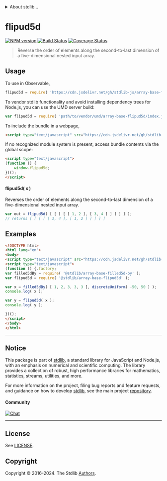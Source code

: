 <!--

@license Apache-2.0

Copyright (c) 2023 The Stdlib Authors.

Licensed under the Apache License, Version 2.0 (the "License");
you may not use this file except in compliance with the License.
You may obtain a copy of the License at

   http://www.apache.org/licenses/LICENSE-2.0

Unless required by applicable law or agreed to in writing, software
distributed under the License is distributed on an "AS IS" BASIS,
WITHOUT WARRANTIES OR CONDITIONS OF ANY KIND, either express or implied.
See the License for the specific language governing permissions and
limitations under the License.

-->


<details>
  <summary>
    About stdlib...
  </summary>
  <p>We believe in a future in which the web is a preferred environment for numerical computation. To help realize this future, we've built stdlib. stdlib is a standard library, with an emphasis on numerical and scientific computation, written in JavaScript (and C) for execution in browsers and in Node.js.</p>
  <p>The library is fully decomposable, being architected in such a way that you can swap out and mix and match APIs and functionality to cater to your exact preferences and use cases.</p>
  <p>When you use stdlib, you can be absolutely certain that you are using the most thorough, rigorous, well-written, studied, documented, tested, measured, and high-quality code out there.</p>
  <p>To join us in bringing numerical computing to the web, get started by checking us out on <a href="https://github.com/stdlib-js/stdlib">GitHub</a>, and please consider <a href="https://opencollective.com/stdlib">financially supporting stdlib</a>. We greatly appreciate your continued support!</p>
</details>

# flipud5d

[![NPM version][npm-image]][npm-url] [![Build Status][test-image]][test-url] [![Coverage Status][coverage-image]][coverage-url] <!-- [![dependencies][dependencies-image]][dependencies-url] -->

> Reverse the order of elements along the second-to-last dimension of a five-dimensional nested input array.

<!-- Section to include introductory text. Make sure to keep an empty line after the intro `section` element and another before the `/section` close. -->

<section class="intro">

</section>

<!-- /.intro -->

<!-- Package usage documentation. -->



<section class="usage">

## Usage

To use in Observable,

```javascript
flipud5d = require( 'https://cdn.jsdelivr.net/gh/stdlib-js/array-base-flipud5d@umd/browser.js' )
```

To vendor stdlib functionality and avoid installing dependency trees for Node.js, you can use the UMD server build:

```javascript
var flipud5d = require( 'path/to/vendor/umd/array-base-flipud5d/index.js' )
```

To include the bundle in a webpage,

```html
<script type="text/javascript" src="https://cdn.jsdelivr.net/gh/stdlib-js/array-base-flipud5d@umd/browser.js"></script>
```

If no recognized module system is present, access bundle contents via the global scope:

```html
<script type="text/javascript">
(function () {
    window.flipud5d;
})();
</script>
```

#### flipud5d( x )

Reverses the order of elements along the second-to-last dimension of a five-dimensional nested input array.

```javascript
var out = flipud5d( [ [ [ [ [ 1, 2 ], [ 3, 4 ] ] ] ] ] );
// returns [ [ [ [ [ 3, 4 ], [ 1, 2 ] ] ] ] ]
```

</section>

<!-- /.usage -->

<!-- Package usage notes. Make sure to keep an empty line after the `section` element and another before the `/section` close. -->

<section class="notes">

</section>

<!-- /.notes -->

<!-- Package usage examples. -->

<section class="examples">

## Examples

<!-- eslint no-undef: "error" -->

```html
<!DOCTYPE html>
<html lang="en">
<body>
<script type="text/javascript" src="https://cdn.jsdelivr.net/gh/stdlib-js/random-base-discrete-uniform@umd/browser.js"></script>
<script type="text/javascript">
(function () {.factory;
var filled5dBy = require( '@stdlib/array-base-filled5d-by' );
var flipud5d = require( '@stdlib/array-base-flipud5d' );

var x = filled5dBy( [ 1, 2, 3, 3, 3 ], discreteUniform( -50, 50 ) );
console.log( x );

var y = flipud5d( x );
console.log( y );

})();
</script>
</body>
</html>
```

</section>

<!-- /.examples -->

<!-- Section to include cited references. If references are included, add a horizontal rule *before* the section. Make sure to keep an empty line after the `section` element and another before the `/section` close. -->

<section class="references">

</section>

<!-- /.references -->

<!-- Section for related `stdlib` packages. Do not manually edit this section, as it is automatically populated. -->

<section class="related">

</section>

<!-- /.related -->

<!-- Section for all links. Make sure to keep an empty line after the `section` element and another before the `/section` close. -->


<section class="main-repo" >

* * *

## Notice

This package is part of [stdlib][stdlib], a standard library for JavaScript and Node.js, with an emphasis on numerical and scientific computing. The library provides a collection of robust, high performance libraries for mathematics, statistics, streams, utilities, and more.

For more information on the project, filing bug reports and feature requests, and guidance on how to develop [stdlib][stdlib], see the main project [repository][stdlib].

#### Community

[![Chat][chat-image]][chat-url]

---

## License

See [LICENSE][stdlib-license].


## Copyright

Copyright &copy; 2016-2024. The Stdlib [Authors][stdlib-authors].

</section>

<!-- /.stdlib -->

<!-- Section for all links. Make sure to keep an empty line after the `section` element and another before the `/section` close. -->

<section class="links">

[npm-image]: http://img.shields.io/npm/v/@stdlib/array-base-flipud5d.svg
[npm-url]: https://npmjs.org/package/@stdlib/array-base-flipud5d

[test-image]: https://github.com/stdlib-js/array-base-flipud5d/actions/workflows/test.yml/badge.svg?branch=main
[test-url]: https://github.com/stdlib-js/array-base-flipud5d/actions/workflows/test.yml?query=branch:main

[coverage-image]: https://img.shields.io/codecov/c/github/stdlib-js/array-base-flipud5d/main.svg
[coverage-url]: https://codecov.io/github/stdlib-js/array-base-flipud5d?branch=main

<!--

[dependencies-image]: https://img.shields.io/david/stdlib-js/array-base-flipud5d.svg
[dependencies-url]: https://david-dm.org/stdlib-js/array-base-flipud5d/main

-->

[chat-image]: https://img.shields.io/gitter/room/stdlib-js/stdlib.svg
[chat-url]: https://app.gitter.im/#/room/#stdlib-js_stdlib:gitter.im

[stdlib]: https://github.com/stdlib-js/stdlib

[stdlib-authors]: https://github.com/stdlib-js/stdlib/graphs/contributors

[umd]: https://github.com/umdjs/umd
[es-module]: https://developer.mozilla.org/en-US/docs/Web/JavaScript/Guide/Modules

[deno-url]: https://github.com/stdlib-js/array-base-flipud5d/tree/deno
[umd-url]: https://github.com/stdlib-js/array-base-flipud5d/tree/umd
[esm-url]: https://github.com/stdlib-js/array-base-flipud5d/tree/esm
[branches-url]: https://github.com/stdlib-js/array-base-flipud5d/blob/main/branches.md

[stdlib-license]: https://raw.githubusercontent.com/stdlib-js/array-base-flipud5d/main/LICENSE

</section>

<!-- /.links -->
